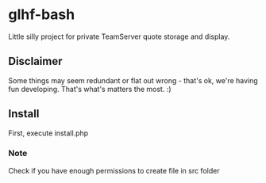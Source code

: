 # glhf-bash
Little silly project for private TeamServer quote storage and display.

## Disclaimer
Some things may seem redundant or flat out wrong - that's ok, we're having fun developing. That's what's matters the most. :)

## Install
First, execute install.php

### Note
Check if you have enough permissions to create file in src folder

